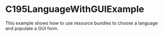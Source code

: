 # C195LanguageWithGUIExample
This example shows how to use resource bundles to choose a language and populate a GUI form.
